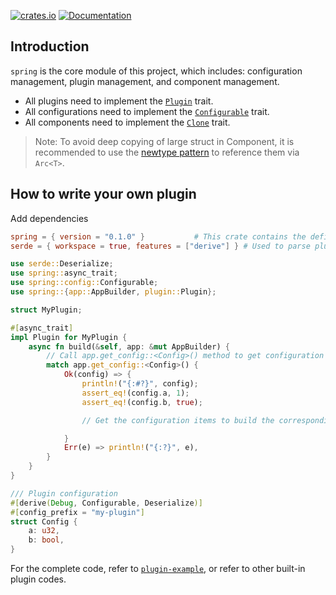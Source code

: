 [![crates.io](https://img.shields.io/crates/v/spring.svg)](https://crates.io/crates/spring)
[![Documentation](https://docs.rs/spring/badge.svg)](https://docs.rs/spring)

## Introduction

`spring` is the core module of this project, which includes: configuration management, plugin management, and component management.

* All plugins need to implement the [`Plugin`](https://docs.rs/spring/latest/spring/plugin/trait.Plugin.html) trait.
* All configurations need to implement the [`Configurable`](https://docs.rs/spring/latest/spring/config/trait.Configurable.html) trait.
* All components need to implement the [`Clone`](https://doc.rust-lang.org/std/clone/trait.Clone.html) trait.

> Note: To avoid deep copying of large struct in Component, it is recommended to use the [newtype pattern](https://effective-rust.com/newtype.html) to reference them via `Arc<T>`.

## How to write your own plugin

Add dependencies

```toml
spring = { version = "0.1.0" }           # This crate contains the definition of plugin traits
serde = { workspace = true, features = ["derive"] } # Used to parse plugin configuration items
```

```rust
use serde::Deserialize;
use spring::async_trait;
use spring::config::Configurable;
use spring::{app::AppBuilder, plugin::Plugin};

struct MyPlugin;

#[async_trait]
impl Plugin for MyPlugin {
    async fn build(&self, app: &mut AppBuilder) {
        // Call app.get_config::<Config>() method to get configuration items
        match app.get_config::<Config>() {
            Ok(config) => {
                println!("{:#?}", config);
                assert_eq!(config.a, 1);
                assert_eq!(config.b, true);

                // Get the configuration items to build the corresponding components

            }
            Err(e) => println!("{:?}", e),
        }
    }
}

/// Plugin configuration
#[derive(Debug, Configurable, Deserialize)]
#[config_prefix = "my-plugin"]
struct Config {
    a: u32,
    b: bool,
}
```

For the complete code, refer to [`plugin-example`](https://github.com/spring-rs/spring-rs/tree/master/examples/plugin-example), or refer to other built-in plugin codes.